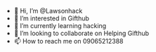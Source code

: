 - 👋 Hi, I’m @Lawsonhack
- 👀 I’m interested in Gifthub
- 🌱 I’m currently learning hacking
- 💞️ I’m looking to collaborate on Helping Gifthub
- 📫 How to reach me on 09065212388

<!---
Lawsonhack/Lawsonhack is a ✨ special ✨ repository because its `README.md` (this file) appears on your GitHub profile.
You can click the Preview link to take a look at your changes.
--->
